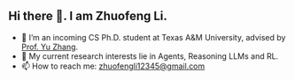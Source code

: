 ## Hi there 👋. I am Zhuofeng Li.

<!--
**Zhuofeng-Li/Zhuofeng-Li** is a ✨ _special_ ✨ repository because its `README.md` (this file) appears on your GitHub profile.

Here are some ideas to get you started:

- 🔭 I’m currently working on ...
- 🌱 I’m currently learning ...
- 👯 I’m looking to collaborate on ...
- 🤔 I’m looking for help with ...
- 💬 Ask me about ...
- 📫 How to reach me: ...
- 😄 Pronouns: ...
- ⚡ Fun fact: ...
-->

- 🔭 I’m an incoming CS Ph.D. student at Texas A&M University, advised by [Prof. Yu Zhang](https://yuzhimanhua.github.io/).
- 🌱 My current research interests lie in Agents, Reasoning LLMs and RL.
- 📫 How to reach me: zhuofengli12345@gmail.com

